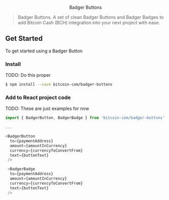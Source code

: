 <p align="center">
  Badger Buttons
</p>

 > Badger Buttons.  A set of clean Badger Buttons and Badger Badges to add Bitcoin Cash (BCH) integration into your next project with ease.

 ## Get Started

To get started using a Badger Button

### Install

TODO: Do this proper
 ```bash
$ npm install --save bitcoin-com/badger-buttons
```

### Add to React project code

TODO: These are just examples for now

```js
import { BadgerButton, BadgerBadge } from 'bitcoin-com/badger-buttons'

...

<BadgerButton
  to={paymentAddress}
  amount={amountInCurrency}
  currency={currencyToConvertFrom}
  text={buttonText}
 />

 <BadgerBadge
  to={paymentAddress}
  amount={amountInCurrency}
  currency={currencyToConvertFrom}
  text={buttonText}
 />
```

